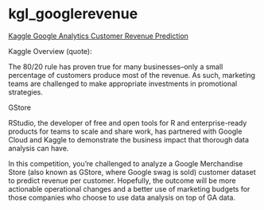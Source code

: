 # kgl_googlerevenue
[Kaggle Google Analytics Customer Revenue Prediction](https://www.kaggle.com/c/ga-customer-revenue-prediction/data)

Kaggle Overview (quote):

The 80/20 rule has proven true for many businesses–only a small percentage of customers produce most of the revenue. As such, marketing teams are challenged to make appropriate investments in promotional strategies.

GStore

RStudio, the developer of free and open tools for R and enterprise-ready products for teams to scale and share work, has partnered with Google Cloud and Kaggle to demonstrate the business impact that thorough data analysis can have.

In this competition, you’re challenged to analyze a Google Merchandise Store (also known as GStore, where Google swag is sold) customer dataset to predict revenue per customer. Hopefully, the outcome will be more actionable operational changes and a better use of marketing budgets for those companies who choose to use data analysis on top of GA data.
